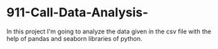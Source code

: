 # 911-Call-Data-Analysis-
In this project I'm going to analyze the data given in the csv file with the help of pandas and seaborn libraries of python.

